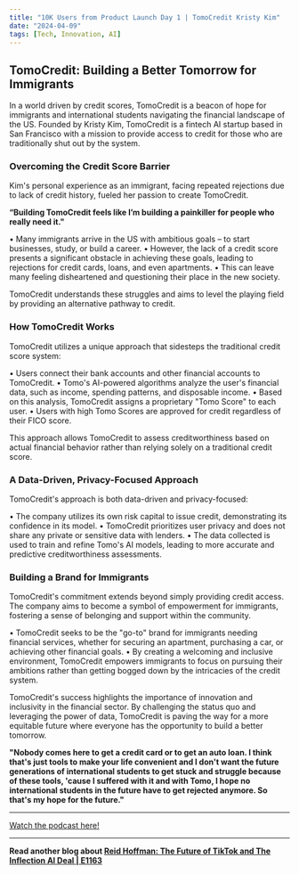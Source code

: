 ```yaml
---
title: "10K Users from Product Launch Day 1 | TomoCredit Kristy Kim"
date: "2024-04-09"
tags: [Tech, Innovation, AI]
---
```


## TomoCredit: Building a Better Tomorrow for Immigrants

In a world driven by credit scores, TomoCredit is a beacon of hope for immigrants and international students navigating the financial landscape of the US. Founded by Kristy Kim, TomoCredit is a fintech AI startup based in San Francisco with a mission to provide access to credit for those who are traditionally shut out by the system.

### Overcoming the Credit Score Barrier

Kim's personal experience as an immigrant, facing repeated rejections due to lack of credit history, fueled her passion to create TomoCredit.

**“Building TomoCredit feels like I’m building a painkiller for people who really need it."**

• Many immigrants arrive in the US with ambitious goals – to start businesses, study, or build a career.
• However, the lack of a credit score presents a significant obstacle in achieving these goals, leading to rejections for credit cards, loans, and even apartments.
• This can leave many feeling disheartened and questioning their place in the new society.

TomoCredit understands these struggles and aims to level the playing field by providing an alternative pathway to credit.

### How TomoCredit Works

TomoCredit utilizes a unique approach that sidesteps the traditional credit score system:

• Users connect their bank accounts and other financial accounts to TomoCredit.
• Tomo's AI-powered algorithms analyze the user's financial data, such as income, spending patterns, and disposable income.
• Based on this analysis, TomoCredit assigns a proprietary "Tomo Score" to each user.
• Users with high Tomo Scores are approved for credit regardless of their FICO score.

This approach allows TomoCredit to assess creditworthiness based on actual financial behavior rather than relying solely on a traditional credit score.

### A Data-Driven, Privacy-Focused Approach

TomoCredit's approach is both data-driven and privacy-focused:

• The company utilizes its own risk capital to issue credit, demonstrating its confidence in its model.
• TomoCredit prioritizes user privacy and does not share any private or sensitive data with lenders.
• The data collected is used to train and refine Tomo's AI models, leading to more accurate and predictive creditworthiness assessments.

### Building a Brand for Immigrants

TomoCredit's commitment extends beyond simply providing credit access. The company aims to become a symbol of empowerment for immigrants, fostering a sense of belonging and support within the community.

• TomoCredit seeks to be the "go-to" brand for immigrants needing financial services, whether for securing an apartment, purchasing a car, or achieving other financial goals.
• By creating a welcoming and inclusive environment, TomoCredit empowers immigrants to focus on pursuing their ambitions rather than getting bogged down by the intricacies of the credit system.

TomoCredit's success highlights the importance of innovation and inclusivity in the financial sector. By challenging the status quo and leveraging the power of data, TomoCredit is paving the way for a more equitable future where everyone has the opportunity to build a better tomorrow.

**"Nobody comes here to get a credit card or to get an auto loan. I think that's just tools to make your life convenient and I don't want the future generations of international students to get stuck and struggle because of these tools, 'cause I suffered with it and with Tomo, I hope no international students in the future have to get rejected anymore. So that's my hope for the future."**

---

<a href="https://youtube.com/watch?v=JiSjMKptCKY" target="_blank">Watch the podcast here!</a>

---

**Read another blog about [Reid Hoffman: The Future of TikTok and The Inflection AI Deal | E1163](./20240610-reidhoffman-20vcwithharrystebbings)**
